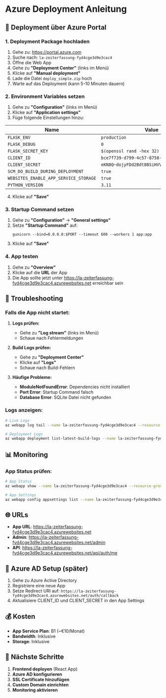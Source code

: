 # Azure Deployment Anleitung

## 🚀 Deployment über Azure Portal

### 1. Deployment Package hochladen

1. Gehe zu: https://portal.azure.com
2. Suche nach: `la-zeiterfassung-fyd4cge3d9e3cac4`
3. Öffne die Web App
4. Gehe zu **"Deployment Center"** (links im Menü)
5. Klicke auf **"Manual deployment"**
6. Lade die Datei `deploy_simple.zip` hoch
7. Warte auf das Deployment (kann 5-10 Minuten dauern)

### 2. Environment Variables setzen

1. Gehe zu **"Configuration"** (links im Menü)
2. Klicke auf **"Application settings"**
3. Füge folgende Einstellungen hinzu:

| Name | Value |
|------|-------|
| `FLASK_ENV` | `production` |
| `FLASK_DEBUG` | `0` |
| `FLASK_SECRET_KEY` | `$(openssl rand -hex 32)` |
| `CLIENT_ID` | `bce7f739-d799-4c57-8758-7b6b21999678` |
| `CLIENT_SECRET` | `eKN8Q~dojyFDd2Bdt8BSiHVVapJuko3bgqbvhcOr` |
| `SCM_DO_BUILD_DURING_DEPLOYMENT` | `true` |
| `WEBSITES_ENABLE_APP_SERVICE_STORAGE` | `true` |
| `PYTHON_VERSION` | `3.11` |

4. Klicke auf **"Save"**

### 3. Startup Command setzen

1. Gehe zu **"Configuration"** → **"General settings"**
2. Setze **"Startup Command"** auf:
   ```
   gunicorn --bind=0.0.0.0:$PORT --timeout 600 --workers 1 app:app
   ```
3. Klicke auf **"Save"**

### 4. App testen

1. Gehe zu **"Overview"**
2. Klicke auf die **URL** der App
3. Die App sollte jetzt unter https://la-zeiterfassung-fyd4cge3d9e3cac4.azurewebsites.net erreichbar sein

## 🔧 Troubleshooting

### Falls die App nicht startet:

1. **Logs prüfen:**
   - Gehe zu **"Log stream"** (links im Menü)
   - Schaue nach Fehlermeldungen

2. **Build Logs prüfen:**
   - Gehe zu **"Deployment Center"**
   - Klicke auf **"Logs"**
   - Schaue nach Build-Fehlern

3. **Häufige Probleme:**
   - **ModuleNotFoundError**: Dependencies nicht installiert
   - **Port Error**: Startup Command falsch
   - **Database Error**: SQLite Datei nicht gefunden

### Logs anzeigen:

```bash
# Live Logs
az webapp log tail --name la-zeiterfassung-fyd4cge3d9e3cac4 --resource-group la-zeiterfassung-rg

# Deployment Logs
az webapp deployment list-latest-build-logs --name la-zeiterfassung-fyd4cge3d9e3cac4 --resource-group la-zeiterfassung-rg
```

## 📊 Monitoring

### App Status prüfen:

```bash
# App Status
az webapp show --name la-zeiterfassung-fyd4cge3d9e3cac4 --resource-group la-zeiterfassung-rg --query "state"

# App Settings
az webapp config appsettings list --name la-zeiterfassung-fyd4cge3d9e3cac4 --resource-group la-zeiterfassung-rg
```

## 🌐 URLs

- **App URL**: https://la-zeiterfassung-fyd4cge3d9e3cac4.azurewebsites.net
- **Admin**: https://la-zeiterfassung-fyd4cge3d9e3cac4.azurewebsites.net/admin
- **API**: https://la-zeiterfassung-fyd4cge3d9e3cac4.azurewebsites.net/api/auth/me

## 🔐 Azure AD Setup (später)

1. Gehe zu Azure Active Directory
2. Registriere eine neue App
3. Setze Redirect URI auf: `https://la-zeiterfassung-fyd4cge3d9e3cac4.azurewebsites.net/auth/callback`
4. Aktualisiere CLIENT_ID und CLIENT_SECRET in den App Settings

## 💰 Kosten

- **App Service Plan**: B1 (~€10/Monat)
- **Bandwidth**: Inklusive
- **Storage**: Inklusive

## 🚀 Nächste Schritte

1. **Frontend deployen** (React App)
2. **Azure AD konfigurieren**
3. **SSL Certificate hinzufügen**
4. **Custom Domain einrichten**
5. **Monitoring aktivieren** 